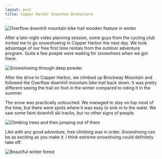```yaml
---
layout: post
title: Copper Harbor Snowshoe Broventure
---
```


![Overflow downhill mountain bike trail wooden feature in winter](http://eoisaacs.github.io/images/2014-02-22-img1.jpg)

After a late-night video planning session, some guys from the cycling club invited me to go snowshoeing in Copper Harbor the next day. We took advantage of our free first time rentals from the outdoor adventure program. Quite a few poeple were waiting for snowshoes when we got there.

![Snowshoeing through deep powder](http://eoisaacs.github.io/images/2014-02-22-img2.jpg)

After the drive to Copper Harbor, we climbed up Brockway Mountain and followed the Overflow downhill mountain bike trail back down. It was pretty different seeing the trail on foot in the winter compared to riding it in the summer.

The snow was practically untouched. We managed to stay on top most of the time, but there were spots where it was easy to sink in to the waist. We saw some faint downhill ski tracks, but no other signs of people.

![Climbing trees and then jumping out of them](http://eoisaacs.github.io/images/2014-02-22-img3.jpg)

Like with any good adventure, tree climbing was in order. Snowshoing can be as exciting as you make it. I think extreme snowshoing could definitely take off.

![Beautiful winter forest](http://eoisaacs.github.io/images/2014-02-22-img4.jpg)



